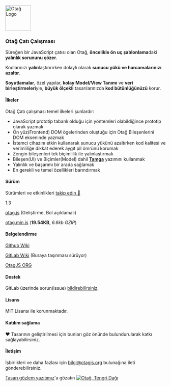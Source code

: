 <img src="https://ilgilenio.github.io/Otag/img/otag.svg" alt="Otağ Logo" height="80">
  
### Otağ Çatı Çalışması

Süreğen bir JavaScript çatısı olan Otağ, **öncelikle ön uç şablonlama**daki **yalınlık sorununu çözer**. 

Kodlarınızı **yalın**laştırırırken dolaylı olarak **sunucu yükü ve harcamalarınızı azaltır**. 

**Soyutlamalar**, özel yapılar, **kolay Model/View Tanımı** ve **veri birleştirmeleri**yle, **büyük ölçekli** tasarılarınızda **kod bütünlüğünüzü** korur.

#### İlkeler
Otağ Çatı çalışması temel ilkeleri şunlardır:

* JavaScript prototip tabanlı olduğu için yöntemleri olabildiğince prototip olarak yazmak
* Ön yüz(Frontend) DOM ögelerinden oluştuğu için Otağ Bileşenlerini DOM ekseninde yazmak
* İstemci cihazını etkin kullanarak sunucu yükünü azaltırken kod kalitesi ve verimliliğe dikkat ederek aygıt pil ömrünü korumak
* Zengin bileşenleri tek biçimlilik ile yalınlaştırmak
* Bileşen(UI) ve Biçimler(Model) dahil **[Tamga](https://github.com/ilgilenio/Tamga)** yazımını kullanmak
* Yalınlık ve başarımı bir arada sağlamak
* En gerekli ve temel özellikleri barındırmak

#### Sürüm
Sürümleri ve etkinlikleri [takip edin 📆](https://ilgilenio.github.io/Otag/cizelge/)

1.3

[otag.js](https://ilgilenio.github.io/Otag/otag.1.3.js) (Geliştirme, Bol açıklamalı)

[otag.min.js](https://ilgilenio.github.io/Otag/otag.1.3.min.js) (**19.54KB**, _6.6kb GZIP_)


#### Belgelendirme
[Github Wiki](https://github.com/ilgilenio/Otag/wiki)

[GitLab Wiki](https://gitlab.com/ilgilenio/Otag/wikis) (Buraya taşınması sürüyor)

[OtagJS ORG](https://otagjs.org/#/belge)

#### Destek
GitLab üzerinde sorun(issue) [bildirebilirsiniz](https://gitlab.com/ilgilenio/Otag/issues).

#### Lisans
MIT Lisansı ile korunmaktadır.

#### Katılım sağlama
♥ Tasarının geliştirilmesi için bunları göz önünde bulundurularak katkı sağlayabilirsiniz.

#### İletişim
İşbirlikleri ve daha fazlası için <a href="mailto:bilgi@otagjs.org">bilgi@otagjs.org</a> bulunağına ileti gönderebilirsiniz.

[Tasarı gözlem yazıtımız](https://tree.taiga.io/project/ilgilenio-otag/kanban)'a gözatın
<a href="https://otagjs.org" title="Otağ'a ilerle">
    <img src="https://ilgilenio.github.io/Otag/img/otag.tengri.png" alt="Otağ, Tengri Dağı">
  </a>


